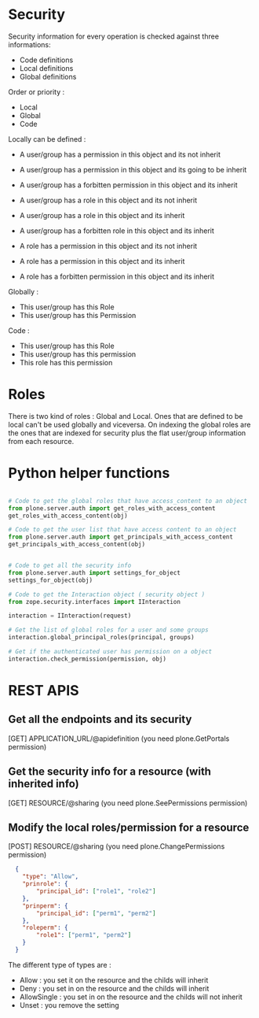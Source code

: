 # Security

Security information for every operation is checked against three informations:

* Code definitions
* Local definitions
* Global definitions

Order or priority :

+ Local
+ Global
+ Code

Locally can be defined :

* A user/group has a permission in this object and its not inherit
* A user/group has a permission in this object and its going to be inherit
* A user/group has a forbitten permission in this object and its inherit

* A user/group has a role in this object and its not inherit
* A user/group has a role in this object and its inherit
* A user/group has a forbitten role in this object and its inherit

* A role has a permission in this object and its not inherit
* A role has a permission in this object and its inherit
* A role has a forbitten permission in this object and its inherit


Globally :

* This user/group has this Role
* This user/group has this Permission

Code :

* This user/group has this Role
* This user/group has this permission
* This role has this permission

# Roles

There is two kind of roles : Global and Local. Ones that are defined to be local
can't be used globally and viceversa. On indexing the global roles are the ones
that are indexed for security plus the flat user/group information from each resource.

# Python helper functions

```python

# Code to get the global roles that have access_content to an object
from plone.server.auth import get_roles_with_access_content
get_roles_with_access_content(obj)

# Code to get the user list that have access content to an object
from plone.server.auth import get_principals_with_access_content
get_principals_with_access_content(obj)


# Code to get all the security info
from plone.server.auth import settings_for_object
settings_for_object(obj)

# Code to get the Interaction object ( security object )
from zope.security.interfaces import IInteraction

interaction = IInteraction(request)

# Get the list of global roles for a user and some groups
interaction.global_principal_roles(principal, groups)

# Get if the authenticated user has permission on a object
interaction.check_permission(permission, obj)
```

# REST APIS

## Get all the endpoints and its security

[GET] APPLICATION_URL/@apidefinition (you need plone.GetPortals permission)

## Get the security info for a resource (with inherited info)

[GET] RESOURCE/@sharing (you need plone.SeePermissions permission)

## Modify the local roles/permission for a resource

[POST] RESOURCE/@sharing (you need plone.ChangePermissions permission)

```json
  {
  	"type": "Allow",
  	"prinrole": {
  		"principal_id": ["role1", "role2"]
  	},
  	"prinperm": {
  		"principal_id": ["perm1", "perm2"]
  	},
  	"roleperm": {
  		"role1": ["perm1", "perm2"]
  	}
  }
```

The different type of types are :

- Allow : you set it on the resource and the childs will inherit
- Deny : you set in on the resource and the childs will inherit
- AllowSingle : you set in on the resource and the childs will not inherit
- Unset : you remove the setting

